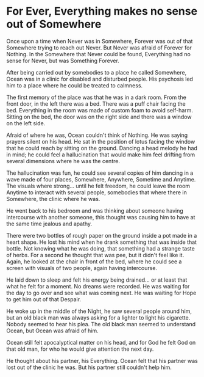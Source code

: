 # For Ever, Everything makes no sense out of Somewhere

Once upon a time when Never was in Somewhere, Forever was out of that
Somewhere trying to reach out Never. But Never was afraid of Forever for
Nothing. In the Somewhere that Never could be found, Everything had no
sense for Never, but was Something Forever.

After being carried out by somebodies to a place he called Somewhere,
Ocean was in a clinic for disabled and disturbed people. His psychosis
led him to a place where he could be treated to calmness.

The first memory of the place was that he was in a dark room. From the
front door, in the left there was a bed. There was a puff chair facing
the bed. Everything in the room was made of custom foam to avoid
self-harm. Sitting on the bed, the door was on the right side and there
was a window on the left side.

Afraid of where he was, Ocean couldn't think of Nothing. He was saying
prayers silent on his head. He sat in the position of lotus facing the
window that he could reach by sitting on the ground. Dancing a head
melody he had in mind; he could feel a hallucination that would make him
feel drifting from several dimensions where he was the centre.

The hallucination was fun, he could see several copies of him dancing in
a wave made of four places, Somewhere, Anywhere, Sometime and Anytime.
The visuals where strong... until he felt freedom, he could leave the
room Anytime to interact with several people, somebodies that where
there in Somewhere, the clinic where he was.

He went back to his bedroom and was thinking about someone having
intercourse with another someone, this thought was causing him to have
at the same time jealous and apathy.

There were two bottles of rough paper on the ground inside a pot made in
a heart shape. He lost his mind when he drank something that was inside
that bottle. Not knowing what he was doing, that something had a strange
taste of herbs. For a second he thought that was pee, but it didn't feel
like it. Again, he looked at the chair in front of the bed, where he
could see a screen with visuals of two people, again having intercourse.

He laid down to sleep and felt his energy being drained... or at least
that what he felt for a moment. No dreams were recorded. He was waiting
for the day to go over and see what was coming next. He was waiting for
Hope to get him out of that Despair.

He woke up in the middle of the Night, he saw several people around him,
but an old black man was always asking for a lighter to light his
cigarette. Nobody seemed to hear his plea. The old black man seemed to
understand Ocean, but Ocean was afraid of him.

Ocean still felt apocalyptical matter on his head, and for God he felt
God on that old man, for who he would give attention the next day.

He thought about his partner, his Everything. Ocean felt that his
partner was lost out of the clinic he was. But his partner still
couldn't help him.
